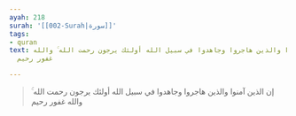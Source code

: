 ```yaml
---
ayah: 218
surah: '[[002-Surah|سورة]]'
tags:
- quran
text: إن الذين آمنوا والذين هاجروا وجاهدوا في سبيل الله أولئك يرجون رحمت الله ۚ والله
  غفور رحيم

---
```

> إن الذين آمنوا والذين هاجروا وجاهدوا في سبيل الله أولئك يرجون رحمت الله ۚ والله غفور رحيم
